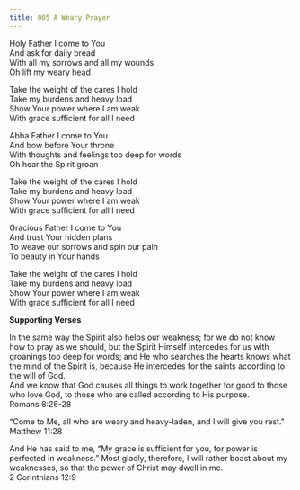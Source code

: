 ```yaml
---
title: 005 A Weary Prayer 
---
```


Holy Father I come to You \
And ask for daily bread \
With all my sorrows and all my wounds \
Oh lift my weary head

Take the weight of the cares I hold \
Take my burdens and heavy load \
Show Your power where I am weak \
With grace sufficient for all I need

Abba Father I come to You \
And bow before Your throne \
With thoughts and feelings too deep for words \
Oh hear the Spirit groan

Take the weight of the cares I hold \
Take my burdens and heavy load \
Show Your power where I am weak \
With grace sufficient for all I need

Gracious Father I come to You \
And trust Your hidden plans \
To weave our sorrows and spin our pain \
To beauty in Your hands

Take the weight of the cares I hold \
Take my burdens and heavy load \
Show Your power where I am weak \
With grace sufficient for all I need


 
**Supporting Verses**

In the same way the Spirit also helps our weakness; for we do not know how to pray as we should, but the Spirit Himself intercedes for us with groanings too deep for words; and He who searches the hearts knows what the mind of the Spirit is, because He intercedes for the saints according to the will of God. \
And we know that God causes all things to work together for good to those who love God, to those who are called according to His purpose. \
Romans 8:26-28

“Come to Me, all who are weary and heavy-laden, and I will give you rest." \
Matthew 11:28

And He has said to me, “My grace is sufficient for you, for power is perfected in weakness.” Most gladly, therefore, I will rather boast about my weaknesses, so that the power of Christ may dwell in me. \
2 Corinthians 12:9
